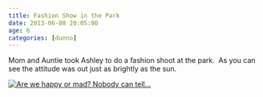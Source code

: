 ```yaml
---
title: Fashion Show in the Park
date: 2013-06-08 20:05:00
age: 6
categories: [dunno]
---
```

Mom and Auntie took Ashley to do a fashion shoot at the park.  As you can see the attitude was out just as brightly as the sun.

[<img src="https://lh3.googleusercontent.com/Bil2P8twAYq52UDs7AC_G1FArFzfRU6AGacEw6k4zDz3mHUhNoKtR_o0RroRqmf5tDnVeQdF0dzkbo_yMFTfGP64-OQEhsMI82-YMjDMjSwduldn3oV2uwxiqx1lOgnPG2nPT4rncbZBfNMoLqXTi7vtly7nCc3RcDAjG5JU1l0LNQRbylYPjawV4bqUNGv06C6vHJh7OFV7PrL5anJSikqDlpFii_tgaJ4ycMmVc51lYB2UYQce2quTXMCBXDYMjNpkrVdxmDOMvG6huPpSYVrbutqIv0I252krYjQ_-J0-SRxZKiYEZ4Jj3ZJ0029hhUrGbJryk0fISCtSklahD_XsxV2otQgXrQUkJodBQlLdFwVfIHQWgMdxldt96kX1Uw2jRjv_SfFdwoQRg93a1tgOQoMu5ysCrCKmcX2SbdOevozQ9kmWQNxUmcH7d0DNpf7RpqeKX2-I6PI6JJKboJuAuhro40ZNcyTgvXRVtinNR3A7rHjXd5PaBxqvZttuP6vKMOvbJiQgzWqcprGzpJxz-L4TGVyRXMBjVJIFRfQgTCbLOcjnOCmRmUHE6m0gifT37UiqafuOqhJqFKqhRwMmHXc_Uc8uuy2DiKH4t__kASi9m1bcIm7Jw7wsrirrcPfTEIxfhAjS49JZe-XPbio-rw=w972-h730-no" alt="Are we happy or mad?  Nobody can tell..." class="wyseguys-album"/>](https://photos.google.com/album/AF1QipNzMGK_yokiTQ0ePOtV8Xa0-mS61beS-8q6WCZo?key=CIy10Mi-n5OFIQ)
